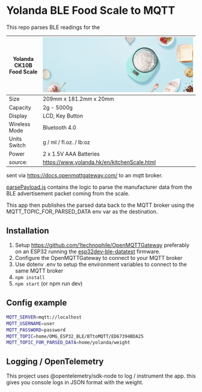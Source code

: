 # Yolanda BLE Food Scale to MQTT

This repo parses BLE readings for the

| Yolanda CK10B Food Scale | ![Yolanda CK10B Food Scale](CK10B.png) |
|-----|-----|
| Size                        | 209mm x 181.2mm x 20mm                |
| Capacity                    | 2g - 5000g                            |
| Display                     | LCD, Key Button                        |
| Wireless Mode               | Bluetooth 4.0                          |
| Units Switch                | g / ml / fl.oz. / lb:oz               |
| Power                       | 2 x 1.5V AAA Batteries                 |
| source: | https://www.yolanda.hk/en/kitchenScale.html |

sent via https://docs.openmqttgateway.com/ to an mqtt broker.

[parsePayload.js](./parsePayload.js) contains the logic to parse the manufacturer data from the BLE advertisement packet coming from the scale.

This app then publishes the parsed data back to the MQTT broker using the MQTT_TOPIC_FOR_PARSED_DATA env var as the destination.

## Installation
1. Setup https://github.com/1technophile/OpenMQTTGateway preferably on an ESP32 running the [esp32dev-ble-datatest](https://docs.openmqttgateway.com/prerequisites/boards/esp32dev-ble-datatest.html) firmware.
1. Configure the OpenMQTTGateway to connect to your MQTT broker
1. Use dotenv .env to setup the environment variables to connect to the same MQTT broker
1. `npm install`
1. `npm start` (or npm run dev)

## Config example
```bash
MQTT_SERVER=mqtt://localhost
MQTT_USERNAME=user
MQTT_PASSWORD=password
MQTT_TOPIC=home/OMG_ESP32_BLE/BTtoMQTT/ED67394BDA25
MQTT_TOPIC_FOR_PARSED_DATA=home/yolanda/weight
```

## Logging / OpenTelemetry

This project uses @opentelemetry/sdk-node to log / instrument the app. this gives you console logs in JSON format with the weight.
